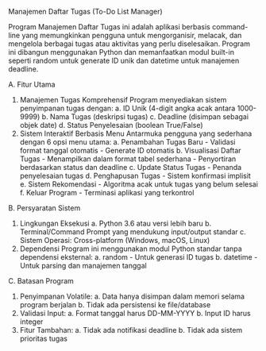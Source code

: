 Manajemen Daftar Tugas (To-Do List Manager)

Program Manajemen Daftar Tugas ini adalah aplikasi berbasis command-line yang memungkinkan pengguna untuk mengorganisir, melacak, dan mengelola berbagai tugas atau aktivitas yang perlu diselesaikan. Program ini dibangun menggunakan Python dan memanfaatkan modul built-in seperti random untuk generate ID unik dan datetime untuk manajemen deadline.

A. Fitur Utama
  1. Manajemen Tugas Komprehensif
     Program menyediakan sistem penyimpanan tugas dengan:
     a. ID Unik (4-digit angka acak antara 1000-9999)
     b. Nama Tugas (deskripsi tugas)
     c. Deadline (disimpan sebagai objek date)
     d. Status Penyelesaian (boolean True/False)
  3. Sistem Interaktif Berbasis Menu
     Antarmuka pengguna yang sederhana dengan 6 opsi menu utama:
     a. Penambahan Tugas Baru
         - Validasi format tanggal otomatis
         - Generate ID otomatis
     b. Visualisasi Daftar Tugas
         - Menampilkan dalam format tabel sederhana
         - Penyortiran berdasarkan status dan deadline
     c. Update Status Tugas
         - Penanda penyelesaian tugas
     d. Penghapusan Tugas
         - Sistem konfirmasi implisit
     e. Sistem Rekomendasi
         - Algoritma acak untuk tugas yang belum selesai
     f. Keluar Program
         - Terminasi aplikasi yang terkontrol

B. Persyaratan Sistem
  1. Lingkungan Eksekusi
     a. Python 3.6 atau versi lebih baru
     b. Terminal/Command Prompt yang mendukung input/output standar
     c. Sistem Operasi: Cross-platform (Windows, macOS, Linux)
  2. Dependensi
     Program ini menggunakan modul Python standar tanpa dependensi eksternal:
     a. random - Untuk generasi ID tugas
     b. datetime - Untuk parsing dan manajemen tanggal

C. Batasan Program
  1. Penyimpanan Volatile:
     a. Data hanya disimpan dalam memori selama program berjalan
     b. Tidak ada persistensi ke file/database
  2. Validasi Input:
     a. Format tanggal harus DD-MM-YYYY
     b. Input ID harus integer
  3. Fitur Tambahan:
     a. Tidak ada notifikasi deadline
     b. Tidak ada sistem prioritas tugas


